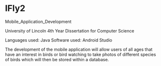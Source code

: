 # IFly2
Mobile_Application_Development

University of Lincoln 4th Year Dissertation for Computer Science

Languages used: Java
Software used: Android Studio

The development of the mobile application will allow users of all ages that have an interest in birds or bird 
watching to take photos of different species of birds which will then be stored within a database.
